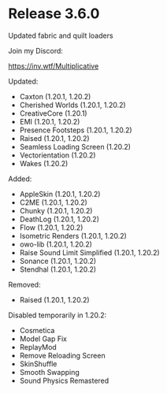 # Release 3.6.0

Updated fabric and quilt loaders

Join my Discord:

https://inv.wtf/Multiplicative

Updated:
- Caxton (1.20.1, 1.20.2)
- Cherished Worlds (1.20.1, 1.20.2)
- CreativeCore (1.20.1)
- EMI (1.20.1, 1.20.2)
- Presence Footsteps (1.20.1, 1.20.2)
- Raised (1.20.1, 1.20.2)
- Seamless Loading Screen (1.20.2)
- Vectorientation (1.20.2)
- Wakes (1.20.2)

Added:
- AppleSkin (1.20.1, 1.20.2)
- C2ME (1.20.1, 1.20.2)
- Chunky (1.20.1, 1.20.2)
- DeathLog (1.20.1, 1.20.2)
- Flow (1.20.1, 1.20.2)
- Isometric Renders (1.20.1, 1.20.2)
- owo-lib (1.20.1, 1.20.2)
- Raise Sound Limit Simplified (1.20.1, 1.20.2)
- Sonance (1.20.1, 1.20.2)
- Stendhal (1.20.1, 1.20.2)

Removed:
- Raised (1.20.1, 1.20.2)

Disabled temporarily in 1.20.2:
- Cosmetica
- Model Gap Fix
- ReplayMod
- Remove Reloading Screen
- SkinShuffle
- Smooth Swapping
- Sound Physics Remastered
